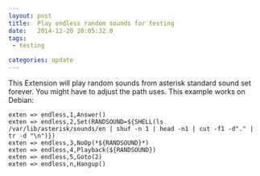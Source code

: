 ```yaml
---
layout: post
title:  Play endless random sounds for testing
date:   2014-12-20 20:05:32.0
tags:
 - testing

categories: update
---
```


This Extension will play random sounds from asterisk standard sound set forever.
You might have to adjust the path uses. This example works on Debian:

	exten => endless,1,Answer()
	exten => endless,2,Set(RANDSOUND=${SHELL(ls /var/lib/asterisk/sounds/en | shuf -n 1 | head -n1 | cut -f1 -d"." | tr -d "\n")})
	exten => endless,3,NoOp(*${RANDSOUND}*)
	exten => endless,4,Playback(${RANDSOUND})
	exten => endless,5,Goto(2)
	exten => endless,n,Hangup()
